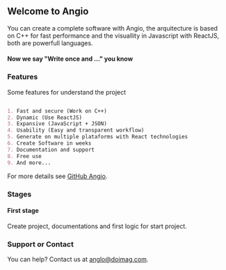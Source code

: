 ## Welcome to Angio

You can create a complete software with Angio, the arquitecture is based on C++ for fast performance and the visuallity in Javascript with ReactJS, both are powerfull languages. 

#### Now we say "Write once and ..." you know

### Features

Some features for understand the project

```markdown

1. Fast and secure (Work on C++)
2. Dynamic (Use ReactJS)
3. Expansive (JavaScript + JSON)
4. Usability (Easy and transparent workflow)
5. Generate on multiple plataforms with React technologies
6. Create Software in weeks
7. Documentation and support
8. Free use
9. And more...

```

For more details see [GitHub Angio](https://doimag.github.com/anglo/).

### Stages

#### First stage

Create project, documentations and first logic for start project.

### Support or Contact

You can help? Contact us at anglo@doimag.com.
